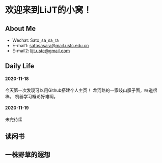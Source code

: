 # 欢迎来到LiJT的小窝！

## About Me

* Wechat: Sato_sa_sa_ra
* E-mail1: <a href="mailto:satosasara@mail.ustc.edu.cn"> satosasara@mail.ustc.edu.cn </a>
* E-mail2: <a href="mailto:lijt.ustc@gmail.com"> lijt.ustc@gmail.com </a>


## Daily Life
#### 2020-11-18
今天第一次发现可以用Github搭建个人主页！
龙河路的一家岐山臊子面，味道很棒。
机器学习概论好难啊。

#### 2020-11-19
未完待续


## 读闲书

## 一株野草的遐想
